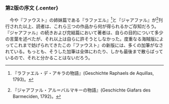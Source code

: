 ### 第2版の序文 {.center}

　今や『ファウスト』の姉妹篇である『ラファエル』[^1]と『ジャアファル』が[^2]刊行された以上、読者は、これら三つの作品から何が得られるかご存知だろう。『ジャアファル』の続きおよび完結篇において著者は、自らの目的について多少の言葉を述べたが、それ以上は自らに許そうとしなかった。度重なる海賊版によってこれまで妨げられてきたこの『ファウスト』の新版には、多くの加筆がなされている。もっとも、そうした加筆は全体にわたり、しかも最後まで散らばっているので、それと分かることはないだろう。
[^1]: 『ラファエル・デ・アキラの物語』(Geschichte Raphaels de Aquillas, 1793)。
[^2]: 『ジャアファル・アル＝バルマキーの物語』(Geschichte Giafars des Barmeciden, 1792)。